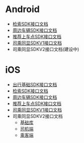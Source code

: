 # Android

- [检索SDK接口文档](suggestion-android/v1.2.0)
- [周边车辆SDK接口文档](nearbycar-android/v1.1.0)
- [推荐上车点SDK接口文档](boardingplaces-android/v1.1.0)
- [司乘同显SDKV1接口文档](locussynchro-v1-android/v1.0.6)
- 司乘同显SDKV2接口文档(建设中)

# iOS
- [出行基础SDK接口文档](mobility-ios/v1.1.0)
- [检索SDK接口文档](suggestion-ios/v1.1.0)
- [周边车辆SDK接口文档](nearbycar-ios/v1.1.0)
- [推荐上车点SDK接口文档](boardingplaces-ios/v1.1.0)
- [司乘同显SDKV1接口文档](locussynchro-v1-ios/v1.0.6)
- 司乘同显SDKV2接口文档
   - [基础库](locussynchro-v2-ios/v2.1.0/fundation)
  	- [司机端](locussynchro-v2-ios/v2.1.0/driver)
  	- [乘客端](locussynchro-v2-ios/v2.1.0/passenger)
